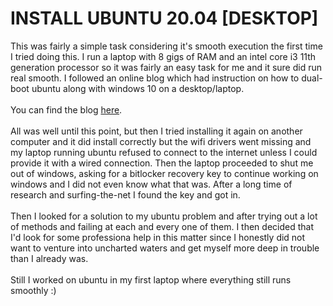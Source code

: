 # INSTALL UBUNTU 20.04 [DESKTOP]
This was fairly a simple task considering it's smooth execution the first time I tried doing this. I run a laptop with 8 gigs of RAM and an intel core i3 11th generation processor so
it was fairly an easy task for me and it sure did run real smooth. I followed an online blog which had instruction on how to dual-boot ubuntu along with windows 10 on a desktop/laptop.<br/><br/>
You can find the blog [here](https://towardsdatascience.com/how-to-dual-boot-windows-10-and-linux-ubuntu-20-04-lts-in-a-few-hassle-free-steps-f0e465c3aafd).<br/><br/> All was well until this point, 
but then I tried installing it again on another computer and it did install correctly but the wifi drivers went missing and my laptop running ubuntu refused to connect to the internet unless I
could provide it with a wired connection. Then the laptop proceeded to shut me out of windows, asking for a bitlocker recovery key to continue working on windows and I did not even know what
that was. After a long time of research and surfing-the-net I found the key and got in.<br/><br/> Then I looked for a solution to my ubuntu problem and after trying out a lot of methods and failing at each and every one of them. I then 
decided that I'd look for some professiona help in this matter since I honestly did not want to venture into uncharted waters and get myself more deep in trouble than I already was.<br/><br/>
Still I worked on ubuntu in my first laptop where everything still runs smoothly :)
